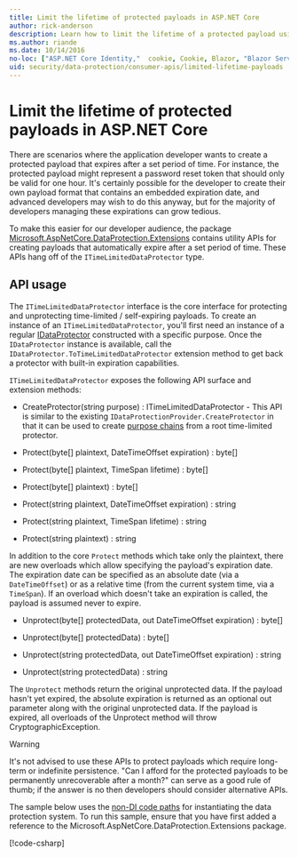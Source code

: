 ```yaml
---
title: Limit the lifetime of protected payloads in ASP.NET Core
author: rick-anderson
description: Learn how to limit the lifetime of a protected payload using the ASP.NET Core Data Protection APIs.
ms.author: riande
ms.date: 10/14/2016
no-loc: ["ASP.NET Core Identity,"  cookie, Cookie, Blazor, "Blazor Server", "Blazor WebAssembly", "Identity", "Let's Encrypt", Razor, SignalR]
uid: security/data-protection/consumer-apis/limited-lifetime-payloads
---
```

# Limit the lifetime of protected payloads in ASP.NET Core

There are scenarios where the application developer wants to create a protected payload that expires after a set period of time. For instance, the protected payload might represent a password reset token that should only be valid for one hour. It's certainly possible for the developer to create their own payload format that contains an embedded expiration date, and advanced developers may wish to do this anyway, but for the majority of developers managing these expirations can grow tedious.

To make this easier for our developer audience, the package [Microsoft.AspNetCore.DataProtection.Extensions](https://www.nuget.org/packages/Microsoft.AspNetCore.DataProtection.Extensions/) contains utility APIs for creating payloads that automatically expire after a set period of time. These APIs hang off of the `ITimeLimitedDataProtector` type.

## API usage

The `ITimeLimitedDataProtector` interface is the core interface for protecting and unprotecting time-limited / self-expiring payloads. To create an instance of an `ITimeLimitedDataProtector`, you'll first need an instance of a regular [IDataProtector](xref:security/data-protection/consumer-apis/overview) constructed with a specific purpose. Once the `IDataProtector` instance is available, call the `IDataProtector.ToTimeLimitedDataProtector` extension method to get back a protector with built-in expiration capabilities.

`ITimeLimitedDataProtector` exposes the following API surface and extension methods:

* CreateProtector(string purpose) : ITimeLimitedDataProtector - This API is similar to the existing `IDataProtectionProvider.CreateProtector` in that it can be used to create [purpose chains](xref:security/data-protection/consumer-apis/purpose-strings) from a root time-limited protector.

* Protect(byte[] plaintext, DateTimeOffset expiration) : byte[]

* Protect(byte[] plaintext, TimeSpan lifetime) : byte[]

* Protect(byte[] plaintext) : byte[]

* Protect(string plaintext, DateTimeOffset expiration) : string

* Protect(string plaintext, TimeSpan lifetime) : string

* Protect(string plaintext) : string

In addition to the core `Protect` methods which take only the plaintext, there are new overloads which allow specifying the payload's expiration date. The expiration date can be specified as an absolute date (via a `DateTimeOffset`) or as a relative time (from the current system time, via a `TimeSpan`). If an overload which doesn't take an expiration is called, the payload is assumed never to expire.

* Unprotect(byte[] protectedData, out DateTimeOffset expiration) : byte[]

* Unprotect(byte[] protectedData) : byte[]

* Unprotect(string protectedData, out DateTimeOffset expiration) : string

* Unprotect(string protectedData) : string

The `Unprotect` methods return the original unprotected data. If the payload hasn't yet expired, the absolute expiration is returned as an optional out parameter along with the original unprotected data. If the payload is expired, all overloads of the Unprotect method will throw CryptographicException.

>[!WARNING]
> It's not advised to use these APIs to protect payloads which require long-term or indefinite persistence. "Can I afford for the protected payloads to be permanently unrecoverable after a month?" can serve as a good rule of thumb; if the answer is no then developers should consider alternative APIs.

The sample below uses the [non-DI code paths](xref:security/data-protection/configuration/non-di-scenarios) for instantiating the data protection system. To run this sample, ensure that you have first added a reference to the Microsoft.AspNetCore.DataProtection.Extensions package.

[!code-csharp[](limited-lifetime-payloads/samples/limitedlifetimepayloads.cs)]
